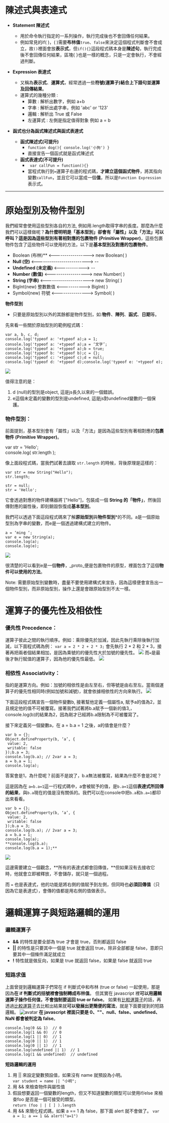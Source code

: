
# 陳述式與表達式

* **Statement 陳述式**
   *   用於命令執行指定的一系列操作，執行完成後也不會回傳任何結果。  
   *    例如常見的if( )，( )需要**布林值**`true`、`false`來決定這個程式判斷會不會成立，故`()`裡面會放**表示式**，但`if(){}`這段程式碼本身是**陳述句**，執行完成後不會回傳任何結果，區塊{ }也是一樣的概念，只是一定會執行，不會經過判斷。
   	     
* **Expression 表達式**
    *  又稱為**表示式**、**運算式**，經常透過一些**符號(運算子)**結合上下語句並運算及**回傳結果**。
    * 運算式的幾種分類 :
        *  算數 : 解析出數字，例如 a+b
        *  字串 : 解析出處字串，例如 'abc' or '123'
        * 邏輯 : 解析出 True 或 False 
       * 左運算式 : 左側是指定值得對象 例如 a = b
   
 *  **函式也分為函式陳述式與函式表達式**
      * **函式陳述式(可提升)**  
          * `function dog(){ console.log('小狗') }` 
          * 直接宣告一個函式就是函式陳述式  
      * **函式表達式(不可提升)**  
          *  ` var callFun = function(){}` 
          *  當程式執行到`=`運算子右邊的程式碼，**才建立這個函式物件**，將其指向變數`callFun`，並且它可以當成一個**值**，所以是`Function Expression`表示式。
---
# 原始型別及物件型別
我們經常會使用這些型別各自的方法, 例如用.length取得字串的長度。那麼為什麼我們可以這樣做呢？**為什麼明明是「基本型別」卻會有「屬性」以及「方法」可以呼叫？**這是因為**這些型別有著相對應的包裹物件 (Primitive Wrapper)**，這些包裹物件包含了這些物件可以使用的方法，以下是**基本型別及對應的包裹物件**。
   * Boolean (布林)**  <----------------->     new Boolean( )
   * **Null  (空)**    <------------------------->   --
   * **Undefined (未定義)** <------------>   --
   * **Number  (數值)**    <------------------>   new Number( )
  * **String  (字串)**      <--------------------->    new String( )
  * BigInt(new)   整數數值 <----------->   BigInt( )
  * Symbol(new)   符號  <--------------->  Symbol( )
   
   **物件型別**
   *  只要是原始型別以外的其餘都是物件型別，如:**物件**、**陣列**、**函式**、**日期**等。

先來看一些關於原始型別的範例程式碼：
```
var a, b, c, d;  
console.log('typeof a: '+typeof a);a = 1;  
console.log('typeof a: '+typeof a);a = ‘文字’;  
console.log('typeof a: '+typeof a);b = true;  
console.log('typeof b: '+typeof b);c = {};  
console.log('typeof c: '+typeof c);d = null;   
console.log('typeof d: '+typeof d);console.log('typeof e: '+typeof e);
```

![](https://miro.medium.com/max/1760/1*WEaunec_dgpVGxZAiQEDjA.png)

值得注意的是：

1.  d (null)的型別是object, 這是js長久以來的一個錯誤。
2.  e這個未定義的變數的型別是undefined, 這是js對undefined變數的一個保護。

### 物件型別：

前面提到，基本型別會有「屬性」以及「方法」是因為這些型別有著相對應的**包裹物件 (Primitive Wrapper)**。

var str = 'Hello';  
console.log( str.length );

像上面段程式碼，當我們試著去讀取  `str.length`  的時候，背後原理是這樣的：
```
var str = new String("Hello");  
str.length;  
  
str = null;  
str = 'Hello';
```
它會透過對應的物件建構器將`["Hello"]，包裝成一個 **String 的「物件」**，然後回傳對應的屬性後，即刻銷毀恢復成**基本型別**。

我們可以透過下面這段程式碼來了解**原始型別**與**物件型別***的不同。a是一個原始型別為字串的變數，而e是一個透過建構式建立的物件。
```
a = ‘ming ‘;  
var e = new String(a);
console.log(a);  
console.log(e);
```
![](https://miro.medium.com/max/1769/1*G6dEyUCy9hwo9EEGzCRaVQ.png)

很清楚的可以看到e是一個**物件**，_proto_便是包裹物件的原型，裡面包含了這個**物件可以使用的方法**。

Note: 需要原始型別變數時，盡量不要使用建構式來宣告，因為這樣便會宣告出一個物件型別，而非原始型別，操作上還是會跟原始型別不太一樣。
# 運算子的優先性及相依性
### 優先性 Precedence：
  運算子彼此之間的執行順序。例如：乘除優先於加減，因此先執行乘除後執行加減，以下面程式碼為例：
`var a = 2 * 2 + 2 * 3;`
會先執行 2 * 2 和 2 * 3，接著再把兩者個結果相加，是因為乘號的的優先性大於加號的優先性。
![](https://miro.medium.com/max/2324/1*x4WAxkFqvtw30vMVATf0DQ.png)
而`=`是最後才執行賦值的運算子，因為他的優先性最低。
![](https://miro.medium.com/max/2329/1*a4e_TFOBma1OqKWFNPl5hw.png)
### 相依性 Associativity：

指的是運算方向。例如：加號的相依性是由左至右，但等號是由右至左。當兩個運算子的優先性相同時(例如加號和減號)，就會依據相依性的方向來執行。
![](https://miro.medium.com/max/2324/1*x4WAxkFqvtw30vMVATf0DQ.png)


下面這段程式碼宣告一個物件變數b, 接著幫他定義一個屬性a, 賦予a的值為2，並且規定他的值不可被覆寫。接著我們試著將b.a賦予一個新的值3,，console.log(b)的結果為2，因為剛才已經將b.a限制為不可被覆寫了。

接下來定義另一個變數a，在 a = b.a = 1 之後，a的值會是什麼？
```
var b = {};  
Object.defineProperty(b, ‘a’, {  
 value: 2,  
 writable: false  
});b.a = 3;  
console.log(b.a); // 2var a = 3;  
a = b.a = 1;  
console.log(a);
```
答案會是1，為什麼呢？前面不是說了，b.a無法被覆寫，結果為什麼不會是2呢？

這是因為在  `a=b.a=1`這一行程式碼中，a會被賦予的值，是`b.a=1`這個**表達式所回傳的結果**，與`b.a`現在的值是沒有關係的。我們可以在console中把`b.a`和`b.a=1`都印出來看看。
```
var b = {};  
Object.defineProperty(b, ‘a’, {  
 value: 2,  
 writable: false  
});b.a = 3;  
console.log(b.a); // 2var a = 3;  
a = b.a = 1;  
console.log(a);  
**console.log(b.a);  
console.log(b.a = 1);**
```
![](https://miro.medium.com/max/1769/1*UMB2RRFjUDvUK0CS5jFG9w.png)

這邊需要建立一個觀念，**所有的表達式都會回傳值，**但如果沒有去接收它時，他就會立即被釋放，不會儲存，就只是一個過程。

而  `=`  也是表達式，他的功能是將右側的值賦予到左側，但同時也**必須回傳值**（只因為它是表達式），會傳的值都是用右側的值做表示。
# 邏輯運算子與短路邏輯的運用
### 邏輯運算子
  *  **&&** 的特性是要全部為 true 才會是 true，否則都返回 false
  * **||** 的特性是只要其中一個是 true 就會返回 true，除非全部都是 false，意即只要其中一個條件滿足就成立
  * **!** 特性就是做反向，如果是 true 就返回 false，如果是 false 就返回 true

### 短路求值
上面曾提到邏輯運算子們常在 if 判斷式中和布林 (true or false) 一起使用，那是因為**在 if 判斷式的括號裡會強制轉成布林值**。
但其實在 javascript 裡**可以用邏輯運算子操作任何值，不會強制要返回 true or false**。
如果有[比較運算子](https://developer.mozilla.org/zh-TW/docs/Web/JavaScript/Obsolete_Pages/Obsolete_Pages/Obsolete_Pages/%E9%81%8B%E7%AE%97%E5%AD%90/%E6%AF%94%E8%BC%83%E9%81%8B%E7%AE%97%E5%AD%90)的話，再透過[比較運算子](https://developer.mozilla.org/zh-TW/docs/Web/JavaScript/Obsolete_Pages/Obsolete_Pages/Obsolete_Pages/%E9%81%8B%E7%AE%97%E5%AD%90/%E6%AF%94%E8%BC%83%E9%81%8B%E7%AE%97%E5%AD%90)去比較出結果就**可以發展出更簡便的寫法**，就是下面要提到的短路邏輯。
![avatar](logocal_operators.png)
**在 javascript 裡面只要是 0、""、null、false、undefined、NaN 都會被判定為 false**。
```
console.log(0 && 1)  // 0
console.log(1 && 0)  // 0
console.log(1 || 0)  // 1
console.log(0 || 1)  // 1
console.log(0 || 1)  // 1
console.log(undefined || 1)  // 1
console.log(1 && undefined)  // undefined
```
**短路邏輯的運用**
  1. 用 || 來設定變數預設值，如果沒有 name 就預設為小明。 <br/>`var student = name || "小明";`
  2. 用 && 來檢查物件與屬性值
  3. 假設想要返回一個變數的length，但又不知道變數的類型可以使用if/else 來檢查foo 是否是一個可接受的類型。<br/>`return (foo | | [ ] ).length`
  4. 用 && 來簡化程式碼，如果 a == 1 為 false，那下面 alert 就不會做了。
  ```var a = 1; a == 1 && alert("a=1")```

